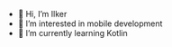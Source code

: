 - 👋 Hi, I’m Ilker
- 👀 I’m interested in mobile development
- 🌱 I’m currently learning Kotlin

<!---
Ilker-Ketjapp/Ilker-Ketjapp is a ✨ special ✨ repository because its `README.md` (this file) appears on your GitHub profile.
You can click the Preview link to take a look at your changes.
--->
